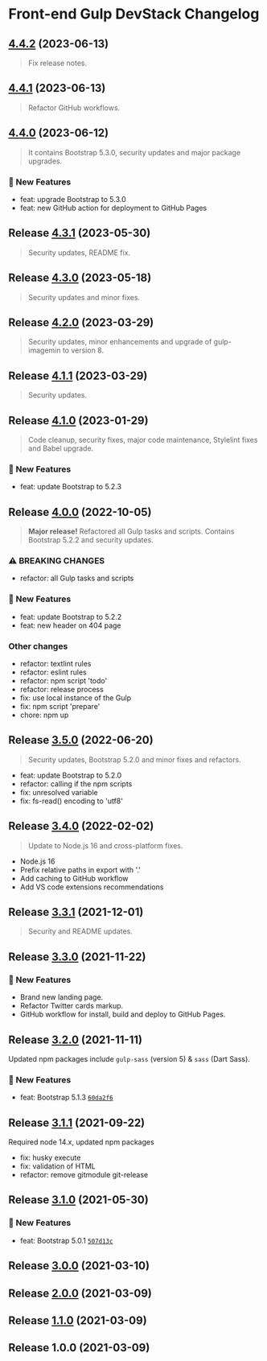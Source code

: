 # Front-end Gulp DevStack Changelog

## [4.4.2](https://github.com/cebreus/gulp-devstack/compare/4.4.0...4.4.2) (2023-06-13)

> Fix release notes.

## [4.4.1](https://github.com/cebreus/gulp-devstack/compare/4.4.0...4.4.1) (2023-06-13)

> Refactor GitHub workflows.

## [4.4.0](https://github.com/cebreus/gulp-devstack/compare/4.3.0...4.4.0) (2023-06-12)

> It contains Bootstrap 5.3.0, security updates and major package upgrades.

### 🚀 New Features

*   feat: upgrade Bootstrap to 5.3.0
*   feat: new GitHub action for deployment to GitHub Pages

## Release [4.3.1](https://github.com/cebreus/gulp-devstack/compare/4.3.0...4.3.1) (2023-05-30)

> Security updates, README fix.

## Release [4.3.0](https://github.com/cebreus/gulp-devstack/compare/4.2.0...4.3.0) (2023-05-18)

> Security updates and minor fixes.

## Release [4.2.0](https://github.com/cebreus/gulp-devstack/compare/4.1.0...4.2.0) (2023-03-29)

> Security updates, minor enhancements and upgrade of gulp-imagemin to version 8.

## Release [4.1.1](https://github.com/cebreus/gulp-devstack/compare/4.1.0...4.1.1) (2023-03-29)

> Security updates.

## Release [4.1.0](https://github.com/cebreus/gulp-devstack/compare/4.0.0...4.1.0) (2023-01-29)

> Code cleanup, security fixes, major code maintenance, Stylelint fixes and Babel upgrade.

### 🚀 New Features

*   feat: update Bootstrap to 5.2.3

## Release [4.0.0](https://github.com/cebreus/gulp-devstack/compare/3.5.0...4.0.0) (2022-10-05)

> **Major release!** Refactored all Gulp tasks and scripts. Contains Bootstrap 5.2.2 and security updates.

### ⚠️ BREAKING CHANGES

*   refactor: all Gulp tasks and scripts

### 🚀 New Features

*   feat: update Bootstrap to 5.2.2
*   feat: new header on 404 page

### Other changes

*   refactor: textlint rules
*   refactor: eslint rules
*   refactor: npm script 'todo'
*   refactor: release process
*   fix: use local instance of the Gulp
*   fix: npm script 'prepare'
*   chore: npm up

## Release [3.5.0](https://github.com/cebreus/gulp-devstack/compare/3.4.0...3.5.0) (2022-06-20)

> Security updates, Bootstrap 5.2.0 and minor fixes and refactors.

*   feat: update Bootstrap to 5.2.0
*   refactor: calling if the npm scripts
*   fix: unresolved variable
*   fix: fs-read() encoding to 'utf8'

## Release [3.4.0](https://github.com/cebreus/gulp-devstack/compare/3.3.1...3.4.0) (2022-02-02)

> Update to Node.js 16 and cross-platform fixes.

*   Node.js 16
*   Prefix relative paths in export with '.'
*   Add caching to GitHub workflow
*   Add VS code extensions recommendations

## Release [3.3.1](https://github.com/cebreus/gulp-devstack/compare/3.3.0...3.3.1) (2021-12-01)

> Security and README updates.

## Release [3.3.0](https://github.com/cebreus/gulp-devstack/compare/3.2.0...3.3.0) (2021-11-22)

### 🚀 New Features

*   Brand new landing page.
*   Refactor Twitter cards markup.
*   GitHub workflow for install, build and deploy to GitHub Pages.

## Release [3.2.0](https://github.com/cebreus/gulp-devstack/compare/3.1.1...3.2.0) (2021-11-11)

Updated npm packages include `gulp-sass` (version 5) & `sass` (Dart Sass).

### 🚀 New Features

*   feat: Bootstrap 5.1.3 [`60da2f6`](https://github.com/cebreus/gulp-devstack/commit/60da2f6b6d7343c41c09983cdfd8ba604a6195c1)

## Release [3.1.1](https://github.com/cebreus/gulp-devstack/compare/3.1.0...3.1.1) (2021-09-22)

Required node 14.x, updated npm packages

*   fix: husky execute
*   fix: validation of HTML
*   refactor: remove gitmodule git-release

## Release [3.1.0](https://github.com/cebreus/gulp-devstack/compare/3.0.0...3.1.0) (2021-05-30)

### 🚀 New Features

*   feat: Bootstrap 5.0.1 [`507d13c`](https://github.com/cebreus/gulp-devstack/commit/507d13c45b77e1fc47ee8c232ddba165649946a6)

## Release [3.0.0](https://github.com/cebreus/gulp-devstack/compare/2.0.0...3.0.0) (2021-03-10)

## Release [2.0.0](https://github.com/cebreus/gulp-devstack/compare/1.1.0...2.0.0) (2021-03-09)

## Release [1.1.0](https://github.com/cebreus/gulp-devstack/compare/1.0.0...1.1.0) (2021-03-09)

## Release 1.0.0 (2021-03-09)
